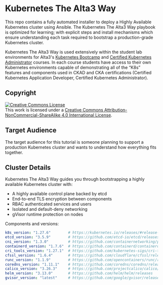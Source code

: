 # Kubernetes The Alta3 Way

This repo contains a fully automated installer to deploy a Highly Available Kubernetes cluster using Ansible.  The Kubernetes The Alta3 Way playbook is optimized for learning; with explicit steps and install mechanisms which ensure understanding each task required to bootstrap a production-grade Kubernetes cluster.

Kubernetes The Alta3 Way is used extensively within the student lab environments for Alta3's [Kubernetes Bootcamp](https://alta3.com/overview-kubernetes-ckad) and [Certified Kubernetes Administrator](https://alta3.com/overview-cka-training) courses.  In each course students have access to their own Kubernetes environments capable of demonstrating all of the “K8s” features and components used in CKAD and CKA certifications (Certified Kubernetes Application Developer, Certified Kubernetes Administrator).

## Copyright

<a rel="license" href="http://creativecommons.org/licenses/by-nc-sa/4.0/"><img alt="Creative Commons License" style="border-width:0" src="https://i.creativecommons.org/l/by-nc-sa/4.0/88x31.png" /></a><br />This work is licensed under a <a rel="license" href="http://creativecommons.org/licenses/by-nc-sa/4.0/">Creative Commons Attribution-NonCommercial-ShareAlike 4.0 International License</a>.

## Target Audience

The target audience for this tutorial is someone planning to support a production Kubernetes cluster and wants to understand how everything fits together.

## Cluster Details

Kubernetes The Alta3 Way guides you through bootstrapping a highly available Kubernetes cluster with:
* A highly available control plane backed by etcd
* End-to-end TLS encryption between components
* RBAC authenticated services and users
* Isolated and default-deny networking
* gVisor runtime protection on nodes

Components and versions:

```yaml
k8s_version: "1.27.6"        # https://kubernetes.io/releases/#release-v1-27
etcd_version: "3.5.9"        # https://github.com/etcd-io/etcd/releases
cni_version: "1.3.0"         # https://github.com/containernetworking/plugins/releases 
containerd_version: "1.7.6"  # https://github.com/containerd/containerd/releases
cri_tools_version: "1.27.1"  # https://github.com/kubernetes-sigs/cri-tools/releases
cfssl_version: "1.6.4"       # https://github.com/cloudflare/cfssl/releases
runc_version: "1.1.9"        # https://github.com/opencontainers/runc/releases
coredns_version: "1.11.1"    # https://github.com/coredns/coredns/releases
calico_version: "3.26.3"     # https://github.com/projectcalico/calico/releases
helm_version: "3.13.0"       # https://github.com/helm/helm/releases
gvisor_version: "latest"     # https://github.com/google/gvisor/releases
```
